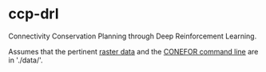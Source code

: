 # ccp-drl
Connectivity Conservation Planning through Deep Reinforcement Learning.

Assumes that the pertinent [raster data](https://www.dropbox.com/sh/esfm68aetkw81mn/AACrNSBWpjqx33OcL3xk4VW_a?dl=0) and the [CONEFOR command line](http://www.conefor.org/coneforsensinode.html) are in './data/'. 

